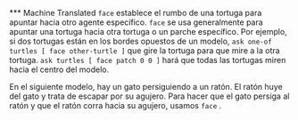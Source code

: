 ﻿*** Machine Translated
`face` establece el rumbo de una tortuga para apuntar hacia otro agente específico. `face` se usa generalmente para apuntar una tortuga hacia otra tortuga o un parche específico. Por ejemplo, si dos tortugas están en los bordes opuestos de un modelo, `ask one-of turtles [ face other-turtle ]` que gire la tortuga para que mire a la otra tortuga. `ask turtles [ face patch 0 0 ]` hará que todas las tortugas miren hacia el centro del modelo.

En el siguiente modelo, hay un gato persiguiendo a un ratón. El ratón huye del gato y trata de escapar por su agujero. Para hacer que el gato persiga al ratón y que el ratón corra hacia su agujero, usamos `face` .